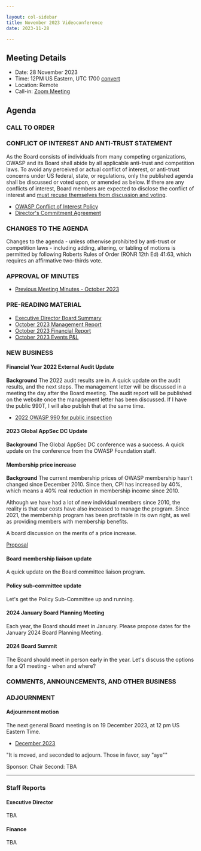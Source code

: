 ```yaml
---

layout: col-sidebar
title: November 2023 Videoconference
date: 2023-11-28

---
```


## Meeting Details

- Date: 28 November 2023
- Time: 12PM US Eastern, UTC 1700 [convert](https://www.timeanddate.com/worldclock/meetingdetails.html?year=2023&month=11&day=28&hour=17&min=0&sec=0&p1=398&p2=16&p3=110&p4=197&p5=217&p6=136&p7=179&p8=438)
- Location: Remote
- Call-in: [Zoom Meeting](https://us06web.zoom.us/j/87347729318?pwd=dVgvdFdIK01FUmdOQm90cEc0c2FGUT09)

## Agenda

### CALL TO ORDER

<!--
Board Members
- Vandana Verma Sehgal, Grant Ongers, Avi Douglen, Glenn ten Cate, Matt Tesauro, Bil Corry.

Guests
Andrew van der Stock, Shelby Graham, Dawn Aitken, Harold Blankenship, Lisa Jones, Kelly Santalucia, Lauren Thomas
-->

### CONFLICT OF INTEREST AND ANTI-TRUST STATEMENT

As the Board consists of individuals from many competing organizations, OWASP and its Board shall abide by all applicable anti-trust and competition laws. To avoid any perceived or actual conflict of interest, or anti-trust concerns under US federal, state, or regulations, only the published agenda shall be discussed or voted upon, or amended as below. If there are any conflicts of interest, Board members are expected to disclose the conflict of interest and [must recuse themselves from discussion and voting](https://owasp.org/www-policy/legal/bylaws#section-702-disclosure-required).

- [OWASP Conflict of Interest Policy](https://owasp.org/www-policy/operational/conflict-of-interest)
- [Director's Commitment Agreement](https://owasp.org/www-policy/legal/directors-committment-agreement)

### CHANGES TO THE AGENDA

Changes to the agenda - unless otherwise prohibited by anti-trust or competition laws - including adding, altering, or tabling of motions is permitted by following Roberts Rules of Order (RONR 12th Ed) 41:63, which requires an affirmative two-thirds vote.

### APPROVAL OF MINUTES

- [Previous Meeting Minutes - October 2023](/www-board/meetings-historical/202310)

### PRE-READING MATERIAL

- [Executive Director Board Summary](https://docs.google.com/presentation/d/1E64SzqlfHXH602ff4vurlSpCtXAo0VfiG1uN8cwrDL4/edit?usp=sharing)
- [October 2023 Management Report](/www-board/attachments/202310-management-report.pdf)
- [October 2023 Financial Report](/www-board/attachments/202310-cash-flow.pdf)
- [October 2023 Events P&L](/www-board/attachments/202310-events-pnl.xlsx)

### NEW BUSINESS

#### Financial Year 2022 External Audit Update

**Background** The 2022 audit results are in. A quick update on the audit results, and the next steps. The management letter will be discussed in a meeting the day after the Board meeting. The audit report will be published on the website once the management letter has been discussed. If I have the public 990T, I will also publish that at the same time.

- [2022 OWASP 990 for public inspection](/www-board/attachments/2022-owasp-990.pdf)

#### 2023 Global AppSec DC Update

**Background** The Global AppSec DC conference was a success. A quick update on the conference from the OWASP Foundation staff.

#### Membership price increase

**Background** The current membership prices of OWASP membership hasn’t changed since December 2010. Since then, CPI has increased by 40%, which means a 40% real reduction in membership income since 2010.

Although we have had a lot of new individual members since 2010, the reality is that our costs have also increased to manage the program. Since 2021, the membership program has been profitable in its own right, as well as providing members with membership benefits.

A board discussion on the merits of a price increase.

[Proposal](https://docs.google.com/document/d/1GBaWtZT1qD4HgiRLTvmwKLCKCqbBVKD_h-O1Z6wZtMo/edit#heading=h.n6ll8y4rmdlu)

#### Board membership liaison update

A quick update on the Board committee liaison program.

#### Policy sub-committee update

Let's get the Policy Sub-Committee up and running.

#### 2024 January Board Planning Meeting

Each year, the Board should meet in January. Please propose dates for the January 2024 Board Planning Meeting.

#### 2024 Board Summit

The Board should meet in person early in the year. Let's discuss the options for a Q1 meeting - when and where?

### COMMENTS, ANNOUNCEMENTS, AND OTHER BUSINESS

### ADJOURNMENT

#### Adjournment motion

The next general Board meeting is on 19 December 2023, at 12 pm US Eastern Time.

- [December 2023](https://owasp.org/www-board/meetings/202312.html)

"It is moved, and seconded to adjourn. Those in favor, say "aye""

Sponsor: Chair
Second: TBA

***

### Staff Reports

#### Executive Director

TBA

#### Finance

TBA
